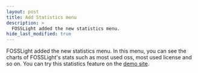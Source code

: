```yaml
---
layout: post
title: Add Statistics menu
description: >
  FOSSLight added the new statistics menu.
hide_last_modified: true
---
```


FOSSLight added the new statistics menu. In this menu, you can see the charts of FOSSLight's stats such as most used oss, most used license and so on. You can try this statistics feature on the [demo site](https://demo.fosslight.org).
